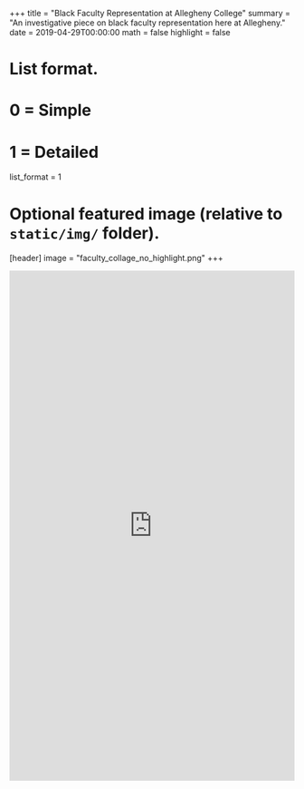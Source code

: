 +++
title = "Black Faculty Representation at Allegheny College"
summary = "An investigative piece on black faculty representation here at Allegheny."
date = 2019-04-29T00:00:00
math = false
highlight = false

# List format.
#   0 = Simple
#   1 = Detailed
list_format = 1

# Optional featured image (relative to `static/img/` folder).
[header]
image = "faculty_collage_no_highlight.png"
+++

<iframe frameborder="0" class="juxtapose" width="100%" height="900" src="https://cdn.knightlab.com/libs/juxtapose/latest/embed/index.html?uid=10dc23e4-6fa1-11e9-8106-0edaf8f81e27"></iframe>
